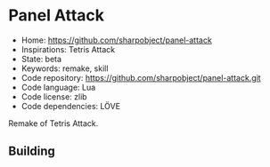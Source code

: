 # Panel Attack

- Home: https://github.com/sharpobject/panel-attack
- Inspirations: Tetris Attack
- State: beta
- Keywords: remake, skill
- Code repository: https://github.com/sharpobject/panel-attack.git
- Code language: Lua
- Code license: zlib
- Code dependencies: LÖVE

Remake of Tetris Attack.

## Building
